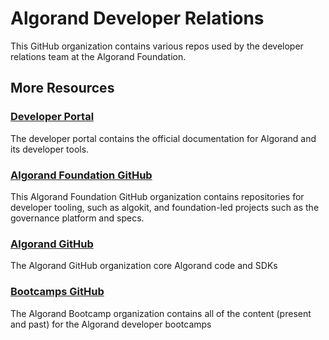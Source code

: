 # Algorand Developer Relations

This GitHub organization contains various repos used by the developer relations team at the Algorand Foundation.

## More Resources

### [Developer Portal](https://developer.algorand.org)

The developer portal contains the official documentation for Algorand and its developer tools.

### [Algorand Foundation GitHub](https://github.com/algorandfoundation)

This Algorand Foundation GitHub organization contains repositories for developer tooling, such as algokit, and foundation-led projects such as the governance platform and specs.

### [Algorand GitHub](https://github.com/algorand)

The Algorand GitHub organization core Algorand code and SDKs

### [Bootcamps GitHub](https://github.com/algorand-bootcamp)

The Algorand Bootcamp organization contains all of the content (present and past) for the Algorand developer bootcamps
